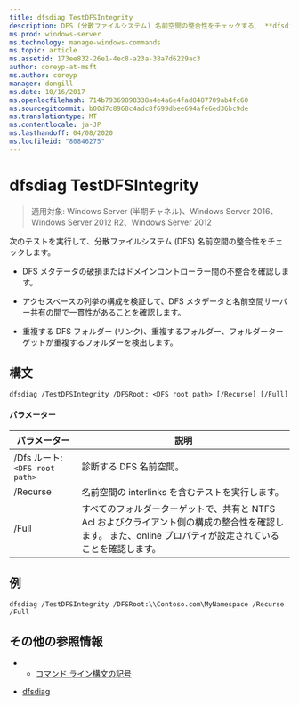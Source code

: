 ```yaml
---
title: dfsdiag TestDFSIntegrity
description: DFS (分散ファイルシステム) 名前空間の整合性をチェックする、 **dfsdiag TestDFSIntegrity**の Windows コマンドに関するトピック。
ms.prod: windows-server
ms.technology: manage-windows-commands
ms.topic: article
ms.assetid: 173ee832-26e1-4ec8-a23a-38a7d6229ac3
author: coreyp-at-msft
ms.author: coreyp
manager: dongill
ms.date: 10/16/2017
ms.openlocfilehash: 714b79369898338a4e4a6e4fad8487709ab4fc60
ms.sourcegitcommit: b00d7c8968c4adc8f699dbee694afe6ed36bc9de
ms.translationtype: MT
ms.contentlocale: ja-JP
ms.lasthandoff: 04/08/2020
ms.locfileid: "80846275"
---
```

# <a name="dfsdiag-testdfsintegrity"></a>dfsdiag TestDFSIntegrity

>適用対象: Windows Server (半期チャネル)、Windows Server 2016、Windows Server 2012 R2、Windows Server 2012

次のテストを実行して、分散ファイルシステム (DFS) 名前空間の整合性をチェックします。

- DFS メタデータの破損またはドメインコントローラー間の不整合を確認します。

- アクセスベースの列挙の構成を検証して、DFS メタデータと名前空間サーバー共有の間で一貫性があることを確認します。

- 重複する DFS フォルダー (リンク)、重複するフォルダー、フォルダーターゲットが重複するフォルダーを検出します。

## <a name="syntax"></a>構文

```
dfsdiag /TestDFSIntegrity /DFSRoot: <DFS root path> [/Recurse] [/Full]
```

#### <a name="parameters"></a>パラメーター

| パラメーター | 説明 |
|-------|--------|
| /Dfs ルート: `<DFS root path>`| 診断する DFS 名前空間。 |
| /Recurse | 名前空間の interlinks を含むテストを実行します。 |
| /Full | すべてのフォルダーターゲットで、共有と NTFS Acl およびクライアント側の構成の整合性を確認します。 また、online プロパティが設定されていることを確認します。 |

## <a name="examples"></a><a name=BKMK_Examples></a>例

```
dfsdiag /TestDFSIntegrity /DFSRoot:\\Contoso.com\MyNamespace /Recurse /Full
```

## <a name="additional-references"></a>その他の参照情報

-   - [コマンド ライン構文の記号](command-line-syntax-key.md)

-   [dfsdiag](dfsdiag.md)


